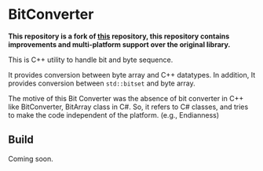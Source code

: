 # BitConverter
**This repository is a fork of [this](https://github.com/sinban04/BitConverter) repository, this repository contains improvements and multi-platform support over the original library.**

This is C++ utility to handle bit and byte sequence.

It provides conversion between byte array and C++ datatypes.
In addition, It provides conversion between `std::bitset` and byte array.

The motive of this Bit Converter was the absence of bit converter in C++ like BitConverter, BitArray class in C#.
So, it refers to C# classes, and tries to make the code independent of the platform. (e.g., Endianness)

## Build

Coming soon.
